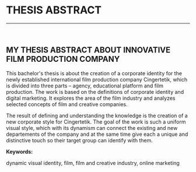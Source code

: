 # THESIS ABSTRACT
- - -

<br>

## MY THESIS ABSTRACT ABOUT INNOVATIVE FILM PRODUCTION COMPANY
This bachelor's thesis is about the creation of a corporate identity for the newly established international film production company Cingertetik, which is divided into three parts – agency, educational platform and film production. The work is based on the definitions of corporate identity and digital marketing. It explores the area of the film industry and analyzes selected concepts of film and creative companies.

The result of defining and understanding the knowledge is the creation of a new corporate style for Cingertetik. The goal of the work is such a uniform visual style, which with its dynamism can connect the existing and new departements of the company and at the same time give each a unique and distinctive touch so their target group can identify with them.

**Keywords:**

dynamic visual identity, film, film and creative industry, online marketing

